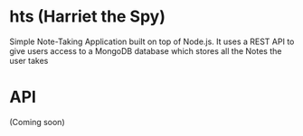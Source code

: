hts (Harriet the Spy)
===

Simple Note-Taking Application built on top of Node.js.
It uses a REST API to give users access to a MongoDB
database which stores all the Notes the user takes

API
========

(Coming soon)
